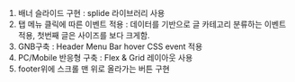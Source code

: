 1. 배너 슬라이드 구현 : splide 라이브러리 사용
2. 탭 메뉴 클릭에 따른 이벤트 적용 : 데이터를 기반으로 글 카테고리 분류하는 이벤트 적용, 첫번째 글은 사이즈를 보다 크게함.
3. GNB구축 : Header Menu Bar hover CSS event 적용
4. PC/Mobile 반응형 구축 : Flex & Grid 레이아웃 사용
5. footer위에 스크롤 맨 위로 올라가는 버튼 구현
